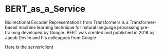 # BERT_as_a_Service

Bidirectional Encoder Representations from Transformers is a Transformer-based machine learning technique for natural language processing pre-training developed by Google. BERT was created and published in 2018 by Jacob Devlin and his colleagues from Google

Here is the server/client
